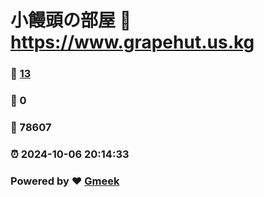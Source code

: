 # 小饅頭の部屋 :link: https://www.grapehut.us.kg 
### :page_facing_up: [13](https://www.grapehut.us.kg/tag.html) 
### :speech_balloon: 0 
### :hibiscus: 78607 
### :alarm_clock: 2024-10-06 20:14:33 
### Powered by :heart: [Gmeek](https://github.com/Meekdai/Gmeek)

